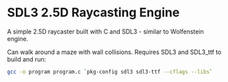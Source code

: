 # SDL3 2.5D Raycasting Engine

A simple 2.5D raycaster built with C and SDL3 - similar to Wolfenstein engine.

Can walk around a maze with wall collisions. Requires SDL3 and SDL3_ttf to build and run:

```bash
gcc -o program program.c `pkg-config sdl3 sdl3-ttf --cflags --libs`
```
